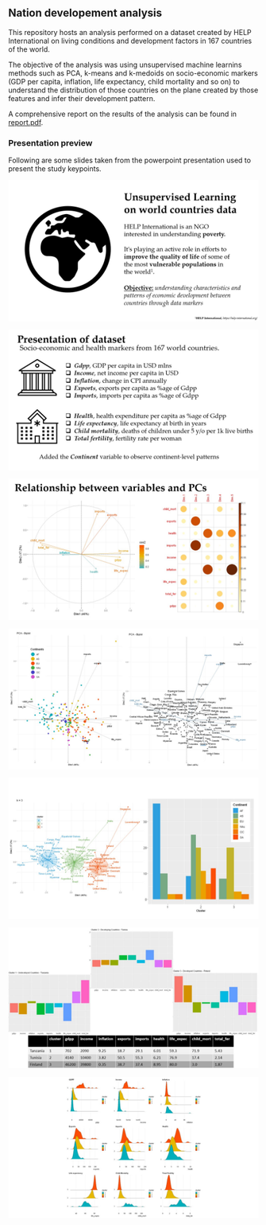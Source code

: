## Nation developement analysis
This repository hosts an analysis performed on a dataset created by HELP International on living conditions and development factors in 167 countries of the world.

The objective of the analysis was using unsupervised machine learnins methods such as PCA, k-means and k-medoids on socio-economic markers (GDP per capita, inflation, life expectancy, child mortality and so on) to understand the distribution of those countries on the plane created by those features and infer their development pattern.

A comprehensive report on the results of the analysis can be found in [report.pdf](report.pdf).

### Presentation preview
Following are some slides taken from the powerpoint presentation used to present the study keypoints.

![slide18](Slide18.jpg)

![slide19](Slide19.jpg)

![slide21](Slide21.jpg)

![slide22](Slide22.jpg)

![slide28](Slide28.jpg)

![slide29](Slide29.jpg)

![slide30](Slide30.jpg)
